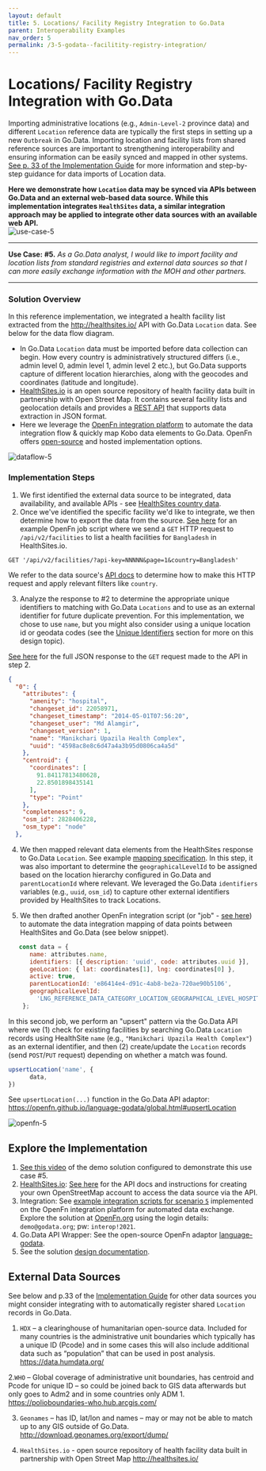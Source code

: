 ```yaml
---
layout: default
title: 5. Locations/ Facility Registry Integration to Go.Data
parent: Interoperability Examples
nav_order: 5
permalink: /3-5-godata--facilitity-registry-integration/
---
```

#  Locations/ Facility Registry Integration with Go.Data
Importing administrative locations (e.g., `Admin-Level-2` province data) and different `Location` reference data are typically the first steps in setting up a 
new `Outbreak` in Go.Data. Importing location and facility lists from shared reference sources are important to strengthening interoperability and ensuring information can be easily synced and mapped in other systems. [See p. 33 of the Implementation Guide](https://community-godata.who.int/page/documents) for more information and step-by-step guidance for data imports of Location data. 

**Here we demonstrate how `Location` data may be synced via APIs between Go.Data and an external web-based data source. While this implementation integrates `HealthSites` data, a similar integration approach may be applied to integrate other data sources with an available web API.**  
![use-case-5](../assets/use-case-5.png)

---
**Use Case:**
**#5.** _As a Go.Data analyst, I would like to import facility and location lists from standard registries and external data sources so that I can more 
easily exchange information with the MOH and other partners._

---
### Solution Overview
In this reference implementation, we integrated a health facility list extracted from the http://healthsites.io/ API with Go.Data `Location` data. See below for the data flow diagram. 
- In Go.Data `Location` data must be imported before data collection can begin.  How every country is administratively structured differs (i.e., admin level 0, admin level 1, admin level 2 etc.), but Go.Data supports capture of different location hierarchies, along with the geocodes and coordinates (latitude and longitude). 
- [HealthSites.io](http://healthsites.io/) is an open source repository of health facility data built in partnership with Open Street Map. It contains several facility lists and geolocation details and provides a [REST API](https://github.com/healthsites/healthsites/wiki/API) that supports data extraction in JSON format. 
- Here we leverage the [OpenFn integration platform](https://docs.openfn.org/) to automate the data integration flow & quickly map Kobo data elements to Go.Data. OpenFn offers [open-source](https://openfn.github.io/microservice/readme.html) and hosted implementation options. 

![dataflow-5](../assets/io-use-case-5.png)
### Implementation Steps
1. We first identified the external data source to be integrated, data availability, and available APIs - see [HealthSites country data](https://healthsites.io/#country-data). 
2. Once we've identified the specific facility we'd like to integrate, we then determine how to export the data from the source. [See here](https://github.com/WorldHealthOrganization/godata/blob/master/interoperability-jobs/5a-GETHealthSitesData.js) for an example OpenFn job script where we send a `GET` HTTP request to `/api/v2/facilities` to list a health facilities for `Bangladesh` in HealthSites.io.
```
GET '/api/v2/facilities/?api-key=NNNNN&page=1&country=Bangladesh'
```
We refer to the data source's [API docs](https://healthsites.io/api/docs/) to determine how to make this HTTP request and apply relevant filters like `country`. 

3. Analyze the response to #2 to determine the appropriate unique identifiers to matching with Go.Data `Locations` and to use as an external identifier for future duplicate prevention. For this implementation, we chose to use `name`, but you might also consider using a unique location id or geodata codes (see the [Unique Identifiers](http://worldhealthorganization.github.io/godata/topics/1-unique-identifier-schemes) section for more on this design topic). 

[See here](https://github.com/WorldHealthOrganization/godata/blob/docs-toolkit/interoperability-jobs/sampleData/bangladeshHealthSites.json) for the full JSON response to the `GET` request made to the API in step 2. 
```.json
{
  "0": {
    "attributes": {
      "amenity": "hospital",
      "changeset_id": 22058971,
      "changeset_timestamp": "2014-05-01T07:56:20",
      "changeset_user": "Md Alamgir",
      "changeset_version": 1,
      "name": "Manikchari Upazila Health Complex",
      "uuid": "4598ac8e8c6d47a4a3b95d0806ca4a5d"
    },
    "centroid": {
      "coordinates": [
        91.84117813480628,
        22.8501898435141
      ],
      "type": "Point"
    },
    "completeness": 9,
    "osm_id": 2828406228,
    "osm_type": "node"
  },
```
4. We then mapped relevant data elements from the HealthSites response to Go.Data `Location`. See example [mapping specification](https://drive.google.com/drive/folders/1qL3el6F2obdmtu2QKgcWYoXWsqBkhtII). In this step, it was also important to determine the `geographicalLevelId` to be assigned based on the location hierarchy configured in Go.Data and `parentLocationId` where relevant. We leveraged the Go.Data `identifiers` variables (e.g., `uuid`, `osm_id`) to capture other external identifiers provided by HealthSites to track Locations. 

5. We then drafted another OpenFn integration script (or "job" - [see here](https://github.com/WorldHealthOrganization/godata/blob/docs-toolkit/interoperability-jobs/5-uploadHealthSites.js)) to automate the data integration mapping of data points between HealthSites and Go.Data (see below snippet). 
```.js 
   const data = {
      name: attributes.name,
      identifiers: [{ description: 'uuid', code: attributes.uuid }],
      geoLocation: { lat: coordinates[1], lng: coordinates[0] },
      active: true,
      parentLocationId: 'e86414e4-d91c-4ab8-be2a-720ae90b5106',
      geographicalLevelId:
        'LNG_REFERENCE_DATA_CATEGORY_LOCATION_GEOGRAPHICAL_LEVEL_HOSPITAL_FACILITY',
    };
```
In this second job, we perform an "upsert" pattern via the Go.Data API where we (1) check for existing facilities by searching Go.Data `Location` records using HealthSite `name` (e.g., `"Manikchari Upazila Health Complex"`) as an external identifier, and then (2) create/update the `Location` records (send `POST`/`PUT` request) depending on whether a match was found. 
```.js
upsertLocation('name', {
      data,
})
```

See `upsertLocation(...)` function in the Go.Data API adaptor: https://openfn.github.io/language-godata/global.html#upsertLocation

![openfn-5](../assets/openfn-5.png)


## Explore the Implementation
1. [See this video](...) of the demo solution configured to demonstrate this use case #5.  
2. [HealthSites.io](https://healthsites.io/): [See here](https://github.com/healthsites/healthsites/wiki/API) for the API docs and instructions for creating your own OpenStreetMap account to access the data source via the API. 
3. Integration: See [example integration scripts for scenario `5`](https://github.com/WorldHealthOrganization/godata/tree/master/interoperability-jobs) implemented on the OpenFn integration platform for automated data exchange. Explore the solution at [OpenFn.org](https://www.openfn.org/login) using the login details: `demo@godata.org`; pw: `interop!2021`. 
4. Go.Data API Wrapper: See the open-source OpenFn adaptor [language-godata](https://openfn.github.io/language-godata/). 
5. See the solution [design documentation](https://drive.google.com/drive/folders/1qL3el6F2obdmtu2QKgcWYoXWsqBkhtII).

## External Data Sources
See below and p.33 of the [Implementation Guide](https://community-godata.who.int/page/documents) for other data sources you might consider integrating with to automatically register shared `Location` records in Go.Data. 
1. `HDX` – a clearinghouse of humanitarian open-source data. Included for many countries is the administrative unit boundaries which typically has a unique ID (Pcode) and in some cases this will also include additional data such as “population” that can be used in post analysis.
https://data.humdata.org/

2.`WHO` – Global coverage of administrative unit boundaries, has centroid and Pcode for unique ID – so could be joined back to GIS data afterwards but only goes to Adm2 and in some countries only ADM 1.
https://polioboundaries-who.hub.arcgis.com/

3. `Geonames` – has ID, lat/lon and names – may or may not be able to match up to any GIS outside of Go.Data.
http://download.geonames.org/export/dump/

4. `HealthSites.io` - open source repository of health facility data built in partnership with Open Street Map http://healthsites.io/
